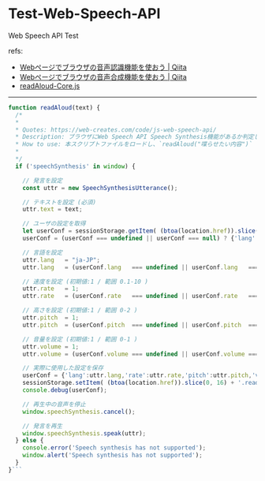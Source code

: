 # Test-Web-Speech-API

Web Speech API Test

refs:

- [Webページでブラウザの音声認識機能を使おう | Qiita](https://qiita.com/hmmrjn/items/4b77a86030ed0071f548)
- [Webページでブラウザの音声合成機能を使おう | Qiita](https://qiita.com/hmmrjn/items/be29c62ba4e4a02d305c)
- [readAloud-Core.js](https://github.com/n138-kz/mondai-syu-kanri-system/blob/main/apps/html/scripts/readAloud-Core.js)

---

```JavaScript
function readAloud(text) {
  /*
  *
  * Quotes: https://web-creates.com/code/js-web-speech-api/
  * Description: ブラウザにWeb Speech API Speech Synthesis機能があるか判定し、使用可能であれば読上げを行う
  * How to use: 本スクリプトファイルをロードし、`readAloud("喋らせたい内容")` のように実行する。
  *
  */
  if ('speechSynthesis' in window) {

    // 発言を設定
    const uttr = new SpeechSynthesisUtterance();

    // テキストを設定 (必須)
    uttr.text = text;

    // ユーザの設定を取得
    let userConf = sessionStorage.getItem( (btoa(location.href)).slice(0, 16) + '.readAloud' );
    userConf = (userConf === undefined || userConf === null) ? {'lang':'ja-JP','rate':1,'pitch':1,'volume':1} : JSON.parse(userConf);

    // 言語を設定
    uttr.lang   = "ja-JP";
    uttr.lang   = (userConf.lang   === undefined || userConf.lang   === null) ? uttr.lang   : userConf.lang;

    // 速度を設定 (初期値:1 / 範囲 0.1-10 )
    uttr.rate   = 1;
    uttr.rate   = (userConf.rate   === undefined || userConf.rate   === null) ? uttr.rate   : userConf.rate;

    // 高さを設定 (初期値:1 / 範囲 0-2 )
    uttr.pitch  = 1;
    uttr.pitch  = (userConf.pitch  === undefined || userConf.pitch  === null) ? uttr.pitch  : userConf.pitch;

    // 音量を設定 (初期値:1 / 範囲 0-1 )
    uttr.volume = 1;
    uttr.volume = (userConf.volume === undefined || userConf.volume === null) ? uttr.volume : userConf.volume;

    // 実際に使用した設定を保存
    userConf = {'lang':uttr.lang,'rate':uttr.rate,'pitch':uttr.pitch,'volume':uttr.volume};
    sessionStorage.setItem( (btoa(location.href)).slice(0, 16) + '.readAloud', JSON.stringify(userConf) );
    console.debug(userConf);

    // 再生中の音声を停止
    window.speechSynthesis.cancel();

    // 発言を再生
    window.speechSynthesis.speak(uttr);
  } else {
    console.error('Speech synthesis has not supported');
    window.alert('Speech synthesis has not supported');
  }
}```
